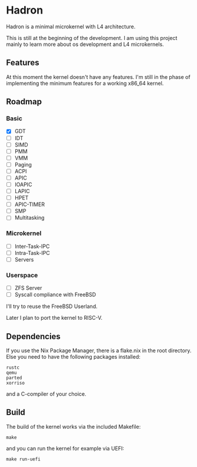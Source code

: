 # Hadron

Hadron is a minimal microkernel with L4 architecture.

This is still at the beginning of the development.
I am using this project mainly to learn more about os development and L4 microkernels.

## Features
At this moment the kernel doesn't have any features. I'm still in the phase of implementing the minimum features for a working x86_64 kernel.

## Roadmap

### Basic
- [x] GDT
- [ ] IDT
- [ ] SIMD
- [ ] PMM
- [ ] VMM
- [ ] Paging
- [ ] ACPI
- [ ] APIC
- [ ] IOAPIC
- [ ] LAPIC
- [ ] HPET
- [ ] APIC-TIMER
- [ ] SMP
- [ ] Multitasking

### Microkernel
- [ ] Inter-Task-IPC
- [ ] Intra-Task-IPC
- [ ] Servers

### Userspace
- [ ] ZFS Server
- [ ] Syscall compliance with FreeBSD

I'll try to reuse the FreeBSD Userland.

Later I plan to port the kernel to RISC-V.

## Dependencies
If you use the Nix Package Manager, there is a flake.nix in the root directory. 
Else you need to have the following packages installed:
```
rustc
qemu
parted
xorriso
```
and a C-compiler of your choice.

## Build

The build of the kernel works via the included Makefile:
```
make
```
and you can run the kernel for example via UEFI:
```
make run-uefi
```
